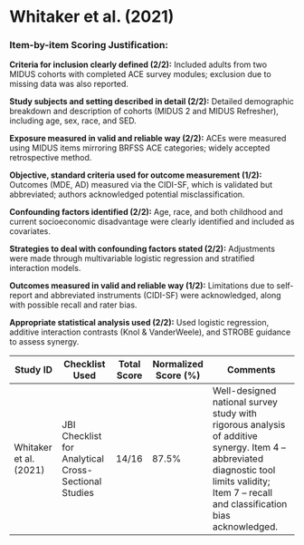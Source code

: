 # Whitaker et al. (2021)

### Item-by-item Scoring Justification:

**Criteria for inclusion clearly defined (2/2):** Included adults from two MIDUS cohorts with completed ACE survey modules; exclusion due to missing data was also reported.

**Study subjects and setting described in detail (2/2):** Detailed demographic breakdown and description of cohorts (MIDUS 2 and MIDUS Refresher), including age, sex, race, and SED.

**Exposure measured in valid and reliable way (2/2):** ACEs were measured using MIDUS items mirroring BRFSS ACE categories; widely accepted retrospective method.

**Objective, standard criteria used for outcome measurement (1/2):** Outcomes (MDE, AD) measured via the CIDI-SF, which is validated but abbreviated; authors acknowledged potential misclassification.

**Confounding factors identified (2/2):** Age, race, and both childhood and current socioeconomic disadvantage were clearly identified and included as covariates.

**Strategies to deal with confounding factors stated (2/2):** Adjustments were made through multivariable logistic regression and stratified interaction models.

**Outcomes measured in valid and reliable way (1/2):** Limitations due to self-report and abbreviated instruments (CIDI-SF) were acknowledged, along with possible recall and rater bias.

**Appropriate statistical analysis used (2/2):** Used logistic regression, additive interaction contrasts (Knol & VanderWeele), and STROBE guidance to assess synergy.

| Study ID | Checklist Used | Total Score | Normalized Score (%) | Comments |
| --- | --- | --- | --- | --- |
| Whitaker et al. (2021) | JBI Checklist for Analytical Cross-Sectional Studies | 14/16 | 87.5% | Well-designed national survey study with rigorous analysis of additive synergy. Item 4 – abbreviated diagnostic tool limits validity; Item 7 – recall and classification bias acknowledged. |
